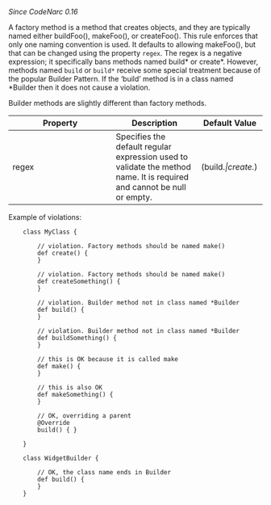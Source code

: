 *Since CodeNarc 0.16*

A factory method is a method that creates objects, and they are
typically named either buildFoo(), makeFoo(), or createFoo(). This rule
enforces that only one naming convention is used. It defaults to
allowing makeFoo(), but that can be changed using the property `regex`.
The regex is a negative expression; it specifically bans methods named
build\* or create*. However, methods named `build` or `build*` receive
some special treatment because of the popular Builder Pattern. If the
‘build’ method is in a class named *Builder then it does not cause a
violation.

Builder methods are slightly different than factory methods.

<table>
<colgroup>
<col style="width: 40%" />
<col style="width: 33%" />
<col style="width: 25%" />
</colgroup>
<thead>
<tr class="header">
<th>Property</th>
<th>Description</th>
<th>Default Value</th>
</tr>
</thead>
<tbody>
<tr class="odd">
<td>regex</td>
<td>Specifies the default regular expression used to validate the method name. It is required and cannot be null or empty.</td>
<td>(build.<em>|create.</em>)</td>
</tr>
</tbody>
</table>

Example of violations:

``` 
    class MyClass {

        // violation. Factory methods should be named make()
        def create() {
        }

        // violation. Factory methods should be named make()
        def createSomething() {
        }

        // violation. Builder method not in class named *Builder
        def build() {
        }

        // violation. Builder method not in class named *Builder
        def buildSomething() {
        }

        // this is OK because it is called make
        def make() {
        }

        // this is also OK
        def makeSomething() {
        }

        // OK, overriding a parent
        @Override
        build() { }

    }

    class WidgetBuilder {

        // OK, the class name ends in Builder
        def build() {
        }
    }
```

